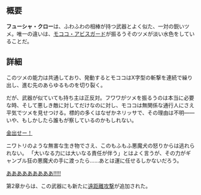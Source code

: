 <!-- title: フューシャ・クロー -->

<!-- quote: この鋭いツメで引っかいてやるんだから！ -->

<!-- chapters: -1 -->

<!-- images: (モココが初めてフューシャ・クローを手にする場面), (インベントリに表示されたフューシャ・クロー), (フューシャ・クローの能力発動シーン) -->

<!-- model: true -->

## 概要

**フューシャ・クロー**は、ふわふわの相棒が持つ武器とよく似た、一対の鋭いツメ。唯一の違いは、[モココ・アビスガード](#entry:mococo-entry)が振るうそのツメが淡い水色をしていることだ。

## 詳細

このツメの能力は共通しており、発動するとモココはX字型の斬撃を連続で繰り出し、進む先のあらゆるものを切り裂く。

だが、武器が似ていても持ち主は正反対。フワワがツメを振るうのは本当に必要な時、そして悪しき敵に対してだけなのに対し、モココは無関係な通行人にさえ平気でツメを見せつける。標的の多くはなぜかネリッサで、その理由は不明――いや、もしかしたら誰もが察しているのかもしれない。

[金出せー！](#embed:https://www.youtube.com/live/5swK4fB2smo?feature=shared&t=1373)

ニワトリのような無害な生き物でさえ、このもふもふ悪魔犬の怒りからは逃れられない。
「大いなる力には大いなる責任が伴う」とはよく言うが、その力がギャンブル狂の悪魔犬の手に渡ったら……あとは運に任せるしかないだろう。

[あああああああああ!!!!!](#embed:https://www.youtube.com/live/6TXwZjXEoxk?feature=shared&t=7274)

第2章からは、この武器にも新たに[遠距離攻撃](#entry:revelations-entry)が追加された。
